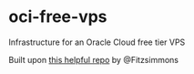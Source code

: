 # oci-free-vps

Infrastructure for an Oracle Cloud free tier VPS

Built upon [this helpful repo](https://github.com/Fitzsimmons/oracle-always-free-vps?tab=readme-ov-file) by @Fitzsimmons

